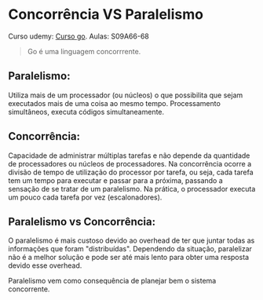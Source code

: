 # Concorrência VS Paralelismo
Curso udemy: [Curso go](http://www.udemy.com/curso-go).
Aulas: S09A66-68

> Go é uma linguagem concorrrente.

## Paralelismo:
Utiliza mais de um processador (ou núcleos) o que possibilita que sejam executados mais de uma coisa ao mesmo tempo.
Processamento simultâneos, executa códigos simultaneamente.

## Concorrência:
Capacidade de administrar múltiplas tarefas e não depende da quantidade de processadores ou núcleos de processadores.
Na concorrência ocorre a divisão de tempo de utilização do processor por tarefa, ou seja, cada tarefa tem um tempo para executar e passar para a próxima, passando a sensação de se tratar de um paralelismo. Na prática, o processador executa um pouco cada tarefa por vez (escalonadores).

## Paralelismo vs Concorrência:
O paralelismo é mais custoso devido ao overhead de ter que juntar todas as informações que foram "distribuídas". Dependendo da situação, paralelizar não é a melhor solução e pode ser até mais lento para obter uma resposta devido esse overhead.

Paralelismo vem como consequência de planejar bem o sistema concorrente.